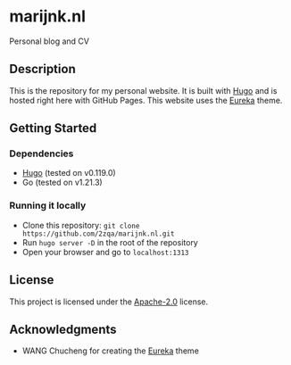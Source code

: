 # marijnk.nl

Personal blog and CV

## Description

This is the repository for my personal website. It is built with [Hugo] and is hosted right here with GitHub Pages. This website uses the [Eureka] theme.

## Getting Started

### Dependencies

* [Hugo][hugo-install] (tested on v0.119.0)
* Go (tested on v1.21.3)

### Running it locally

* Clone this repository: `git clone https://github.com/2zqa/marijnk.nl.git`
* Run `hugo server -D` in the root of the repository
* Open your browser and go to `localhost:1313`

## License

This project is licensed under the [Apache-2.0](LICENSE) license.

## Acknowledgments

* WANG Chucheng for creating the [Eureka] theme

[Eureka]: https://themes.gohugo.io/hugo-eureka/
[Hugo]: https://gohugo.io/
[hugo-install]: https://gohugo.io/installation/
